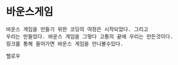 <h1>바운스게임</h1> 
<pre>바운스 게임을 만들기 위한 코딩의 여정은 시작되었다. 그리고
우리는 만들었다. 바운스 게임을 그렇다 고통의 끝에 우리는 만든것이다.
링크를 통해 들어가면 바운스 게임을 만나볼수있다.</pre> 
</hr>
헬로우
